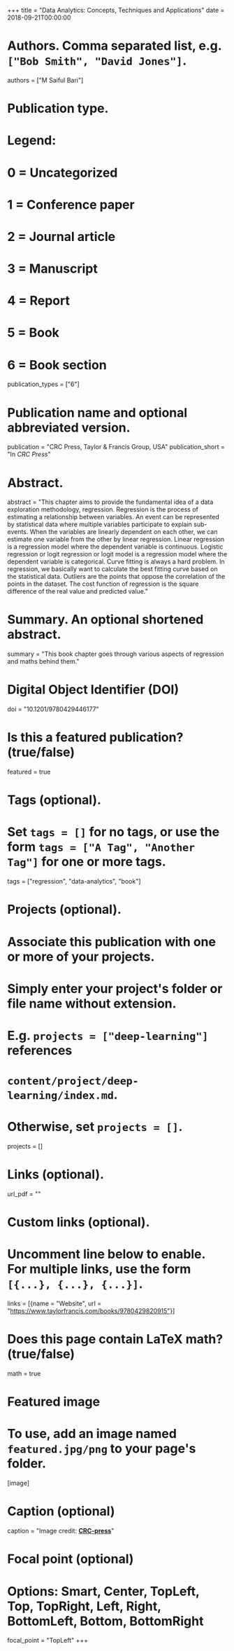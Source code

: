 +++
title = "Data Analytics: Concepts, Techniques and Applications"
date = 2018-09-21T00:00:00

# Authors. Comma separated list, e.g. `["Bob Smith", "David Jones"]`.
authors = ["M Saiful Bari"]

# Publication type.
# Legend:
# 0 = Uncategorized
# 1 = Conference paper
# 2 = Journal article
# 3 = Manuscript
# 4 = Report
# 5 = Book
# 6 = Book section
publication_types = ["6"]

# Publication name and optional abbreviated version.
publication = "CRC Press, Taylor & Francis Group, USA"
publication_short = "In *CRC Press*"

# Abstract.
abstract = "This chapter aims to provide the fundamental idea of a data exploration methodology, regression. Regression is the process of estimating a relationship between variables. An event can be represented by statistical data where multiple variables participate to explain sub-events. When the variables are linearly dependent on each other, we can estimate one variable from the other by linear regression. Linear regression is a regression model where the dependent variable is continuous. Logistic regression or logit regression or logit model is a regression model where the dependent variable is categorical. Curve fitting is always a hard problem. In regression, we basically want to calculate the best fitting curve based on the statistical data. Outliers are the points that oppose the correlation of the points in the dataset. The cost function of regression is the square difference of the real value and predicted value."

# Summary. An optional shortened abstract.
summary = "This book chapter goes through various aspects of regression and maths behind them."

# Digital Object Identifier (DOI)
doi = "10.1201/9780429446177"

# Is this a featured publication? (true/false)
featured = true

# Tags (optional).
#   Set `tags = []` for no tags, or use the form `tags = ["A Tag", "Another Tag"]` for one or more tags.
tags = ["regression", "data-analytics", "book"]

# Projects (optional).
#   Associate this publication with one or more of your projects.
#   Simply enter your project's folder or file name without extension.
#   E.g. `projects = ["deep-learning"]` references 
#   `content/project/deep-learning/index.md`.
#   Otherwise, set `projects = []`.
projects = []

# Links (optional).
url_pdf = ""


# Custom links (optional).
#   Uncomment line below to enable. For multiple links, use the form `[{...}, {...}, {...}]`.
links = [{name = "Website", url = "https://www.taylorfrancis.com/books/9780429820915"}]

# Does this page contain LaTeX math? (true/false)
math = true

# Featured image
# To use, add an image named `featured.jpg/png` to your page's folder. 
[image]
  # Caption (optional)
  caption = "Image credit: [**CRC-press**](https://www.taylorfrancis.com/books/9780429820915)"

  # Focal point (optional)
  # Options: Smart, Center, TopLeft, Top, TopRight, Left, Right, BottomLeft, Bottom, BottomRight
  focal_point = "TopLeft"
+++
